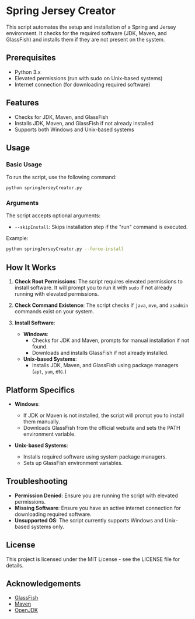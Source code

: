 # Spring Jersey Creator

This script automates the setup and installation of a Spring and Jersey environment. It checks for the required software (JDK, Maven, and GlassFish) and installs them if they are not present on the system.

## Prerequisites

- Python 3.x
- Elevated permissions (run with sudo on Unix-based systems)
- Internet connection (for downloading required software)

## Features

- Checks for JDK, Maven, and GlassFish
- Installs JDK, Maven, and GlassFish if not already installed
- Supports both Windows and Unix-based systems

## Usage

### Basic Usage

To run the script, use the following command:

```bash
python springJerseyCreator.py
```

### Arguments

The script accepts optional arguments:

- `--skipInstall`: Skips installation step if the "run" command is executed.

Example:

```bash
python springJerseyCreator.py --force-install
```

## How It Works

1. **Check Root Permissions**:
   The script requires elevated permissions to install software. It will prompt you to run it with `sudo` if not already running with elevated permissions.

2. **Check Command Existence**:
   The script checks if `java`, `mvn`, and `asadmin` commands exist on your system.

3. **Install Software**:
   - **Windows**:
     - Checks for JDK and Maven, prompts for manual installation if not found.
     - Downloads and installs GlassFish if not already installed.
   - **Unix-based Systems**:
     - Installs JDK, Maven, and GlassFish using package managers (`apt`, `yum`, etc.)

## Platform Specifics

- **Windows**: 
  - If JDK or Maven is not installed, the script will prompt you to install them manually.
  - Downloads GlassFish from the official website and sets the PATH environment variable.

- **Unix-based Systems**: 
  - Installs required software using system package managers.
  - Sets up GlassFish environment variables.

## Troubleshooting

- **Permission Denied**: Ensure you are running the script with elevated permissions.
- **Missing Software**: Ensure you have an active internet connection for downloading required software.
- **Unsupported OS**: The script currently supports Windows and Unix-based systems only.

## License

This project is licensed under the MIT License - see the LICENSE file for details.

## Acknowledgements

- [GlassFish](https://glassfish.org/)
- [Maven](https://maven.apache.org/)
- [OpenJDK](https://openjdk.java.net/)

